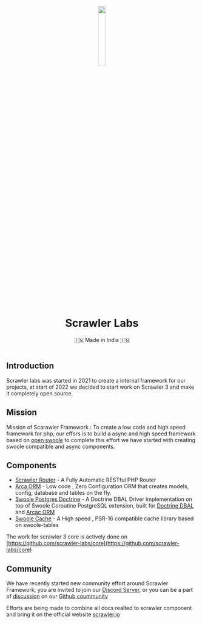 <div align="center">
<img src="https://user-images.githubusercontent.com/7591484/170873489-6aa40fe3-9d5c-476b-9434-f12f0a896c85.png" width="20%">

<h1> Scrawler Labs </h1>
 🇮🇳 Made in India 🇮🇳
  <br><br>
  
</div>

## Introduction
Scrawler labs was started in 2021 to create a internal framework for our projects, at start of 2022 we decided to start work on Scrawler 3 and make it completely open source.

## Mission
Mission of Scarawler Framework : To create a low code and high speed framework for php, our effors is to build a async and high speed framework based on [open swoole](https://openswoole.com) to complete this effort we have started with creating swoole compatible and async components.

## Components
- [Scrawler Router](https://github.com/scrawler-labs/router) - A Fully Automatic RESTful PHP Router 
- [Arca ORM](https://github.com/scrawler-labs/arca-orm) - Low code , Zero Configuration ORM that creates models, config, database and tables on the fly.
- [Swoole Postgres Doctrine](https://github.com/scrawler-labs/swoole-postgresql-doctrine) - A Doctrine DBAL Driver implementation on top of Swoole Coroutine PostgreSQL extension, built for [Doctrine DBAL](https://www.doctrine-project.org/projects/dbal.html) and [Arcac ORM](https://github.com/scrawler-labs/arca-orm)
- [Swoole Cache](https://github.com/scrawler-labs/swoole-cache) - A High speed , PSR-16 compatible cache library based on swoole-tables

The work for scrawler 3 core is actively done on [https://github.com/scrawler-labs/core](https://github.com/scrawler-labs/core) 

## Community
We have recently started new community effort around Scrawler Framework, you are invited to join our [Discord Server](https://discord.gg/Ecu9u6yg), or you can be a part of [discussion](https://github.com/orgs/scrawler-labs/discussions) on our [Github coummunity](https://github.com/orgs/scrawler-labs/discussions)


Efforts are being made to combine all docs realted to scrawler component and bring it on the official website [scrawler.io](https://scrawler.io)
